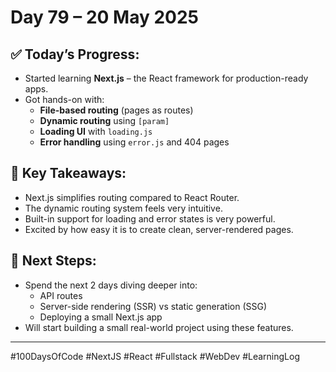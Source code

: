 # Day 79 – 20 May 2025

## ✅ Today’s Progress:
- Started learning **Next.js** – the React framework for production-ready apps.
- Got hands-on with:
  - **File-based routing** (pages as routes)
  - **Dynamic routing** using `[param]`
  - **Loading UI** with `loading.js`
  - **Error handling** using `error.js` and 404 pages

## 🧠 Key Takeaways:
- Next.js simplifies routing compared to React Router.
- The dynamic routing system feels very intuitive.
- Built-in support for loading and error states is very powerful.
- Excited by how easy it is to create clean, server-rendered pages.

## 🚀 Next Steps:
- Spend the next 2 days diving deeper into:
  - API routes
  - Server-side rendering (SSR) vs static generation (SSG)
  - Deploying a small Next.js app
- Will start building a small real-world project using these features.

---

#100DaysOfCode #NextJS #React #Fullstack #WebDev #LearningLog
